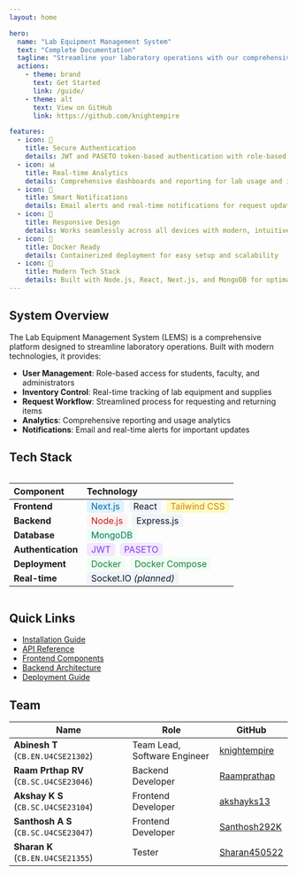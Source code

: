 ```yaml
---
layout: home

hero:
  name: "Lab Equipment Management System"
  text: "Complete Documentation"
  tagline: "Streamline your laboratory operations with our comprehensive management system"
  actions:
    - theme: brand
      text: Get Started
      link: /guide/
    - theme: alt
      text: View on GitHub
      link: https://github.com/knightempire

features:
  - icon: 🔐
    title: Secure Authentication
    details: JWT and PASETO token-based authentication with role-based access control
  - icon: 📊
    title: Real-time Analytics
    details: Comprehensive dashboards and reporting for lab usage and inventory tracking
  - icon: 🔔
    title: Smart Notifications
    details: Email alerts and real-time notifications for request updates and system events
  - icon: 📱
    title: Responsive Design
    details: Works seamlessly across all devices with modern, intuitive interface
  - icon: 🐳
    title: Docker Ready
    details: Containerized deployment for easy setup and scalability
  - icon: 🚀
    title: Modern Tech Stack
    details: Built with Node.js, React, Next.js, and MongoDB for optimal performance
---
```


## System Overview

The Lab Equipment Management System (LEMS) is a comprehensive platform designed to streamline laboratory operations. Built with modern technologies, it provides:

- **User Management**: Role-based access for students, faculty, and administrators
- **Inventory Control**: Real-time tracking of lab equipment and supplies
- **Request Workflow**: Streamlined process for requesting and returning items
- **Analytics**: Comprehensive reporting and usage analytics
- **Notifications**: Email and real-time alerts for important updates

## Tech Stack

<div style="overflow-x:auto">
  <table>
    <thead>
      <tr>
        <th style="text-align:left;">Component</th>
        <th style="text-align:left;">Technology</th>
      </tr>
    </thead>
    <tbody>
      <tr>
        <td><strong>Frontend</strong></td>
        <td>
          <span style="background:#e0f2fe; color:#0369a1; padding:2px 8px; border-radius:6px; margin-right:4px;">Next.js</span>
          <span style="background:#f1f5f9; color:#0f172a; padding:2px 8px; border-radius:6px; margin-right:4px;">React</span>
          <span style="background:#fef9c3; color:#ca8a04; padding:2px 8px; border-radius:6px;">Tailwind CSS</span>
        </td>
      </tr>
      <tr>
        <td><strong>Backend</strong></td>
        <td>
          <span style="background:#fef2f2; color:#b91c1c; padding:2px 8px; border-radius:6px; margin-right:4px;">Node.js</span>
          <span style="background:#f1f5f9; color:#0f172a; padding:2px 8px; border-radius:6px;">Express.js</span>
        </td>
      </tr>
      <tr>
        <td><strong>Database</strong></td>
        <td>
          <span style="background:#ecfdf5; color:#047857; padding:2px 8px; border-radius:6px;">MongoDB</span>
        </td>
      </tr>
      <tr>
        <td><strong>Authentication</strong></td>
        <td>
          <span style="background:#f3e8ff; color:#7c3aed; padding:2px 8px; border-radius:6px; margin-right:4px;">JWT</span>
          <span style="background:#f3e8ff; color:#7c3aed; padding:2px 8px; border-radius:6px;">PASETO</span>
        </td>
      </tr>
      <tr>
        <td><strong>Deployment</strong></td>
        <td>
          <span style="background:#f0fdf4; color:#15803d; padding:2px 8px; border-radius:6px; margin-right:4px;">Docker</span>
          <span style="background:#f0fdf4; color:#15803d; padding:2px 8px; border-radius:6px;">Docker Compose</span>
        </td>
      </tr>
      <tr>
        <td><strong>Real-time</strong></td>
        <td>
          <span style="background:#f1f5f9; color:#0f172a; padding:2px 8px; border-radius:6px;">Socket.IO <em>(planned)</em></span>
        </td>
      </tr>
    </tbody>
  </table>
</div>

## Quick Links

- [Installation Guide](/guide/installation)
- [API Reference](/api/)
- [Frontend Components](/frontend/components)
- [Backend Architecture](/backend/)
- [Deployment Guide](/deployment/)

## Team

| Name | Role | GitHub |
|------|------|--------|
| **Abinesh T** (`CB.EN.U4CSE21302`) | Team Lead, Software Engineer | [knightempire](https://github.com/knightempire) |
| **Raam Prthap RV** (`CB.SC.U4CSE23046`)      | Backend Developer           | [Raamprathap](https://github.com/Raamprathap)   |
| **Akshay K S** (`CB.SC.U4CSE23104`)    | Frontend Developer          | [akshayks13](https://github.com/akshayks13)   |
| **Santhosh A S** (`CB.SC.U4CSE23047`)  | Frontend Developer          | [Santhosh292K](https://github.com/Santhosh292K) |
| **Sharan K** (`CB.EN.U4CSE21355`)    | Tester                      | [Sharan450522](https://github.com/Sharan450522) |
